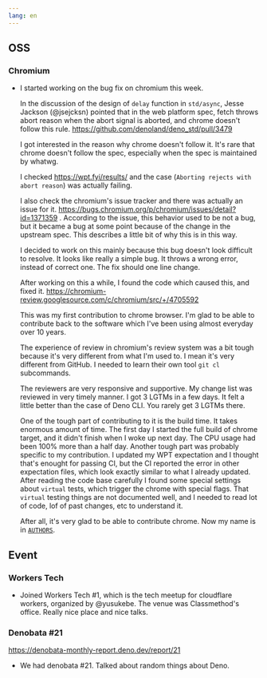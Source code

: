 ```yaml
---
lang: en
---
```


## OSS

### Chromium

- I started working on the bug fix on chromium this week.

  In the discussion of the design of `delay` function in `std/async`, Jesse Jackson (@jsejcksn) pointed that in the web platform spec, fetch throws abort reason when the abort signal is aborted, and chrome doesn't follow this rule. https://github.com/denoland/deno_std/pull/3479

  I got interested in the reason why chrome doesn't follow it. It's rare that chrome doesn't follow the spec, especially when the spec is maintained by whatwg.

  I checked https://wpt.fyi/results/ and the case (`Aborting rejects with abort reason`) was actually failing.

  I also check the chromium's issue tracker and there was actually an issue for it. https://bugs.chromium.org/p/chromium/issues/detail?id=1371359 . According to the issue, this behavior used to be not a bug, but it became a bug at some point because of the change in the upstream spec. This describes a little bit of why this is in this way.

  I decided to work on this mainly because this bug doesn't look difficult to resolve. It looks like really a simple bug. It throws a wrong error, instead of correct one. The fix should one line change.

  After working on this a while, I found the code which caused this, and fixed it. https://chromium-review.googlesource.com/c/chromium/src/+/4705592

  This was my first contribution to chrome browser. I'm glad to be able to contribute back to the software which I've been using almost everyday over 10 years.

  The experience of review in chromium's review system was a bit tough because it's very different from what I'm used to. I mean it's very different from GitHub. I needed to learn their own tool `git cl` subcommands.

  The reviewers are very responsive and supportive. My change list was reviewed in very timely manner. I got 3 LGTMs in a few days. It felt a little better than the case of Deno CLI. You rarely get 3 LGTMs there.

  One of the tough part of contributing to it is the build time. It takes enormous amount of time. The first day I started the full build of chrome target, and it didn't finish when I woke up next day. The CPU usage had been 100% more than a half day. Another tough part was probably specific to my contribution. I updated my WPT expectation and I thought that's enought for passing CI, but the CI reported the error in other expectation files, which look exactly similar to what I already updated. After reading the code base carefully I found some special settings about `virtual` tests, which trigger the chrome with special flags. That `virtual` testing things are not documented well, and I needed to read lot of code, lof of past changes, etc to understand it.

  After all, it's very glad to be able to contribute chrome. Now my name is in [`AUTHORS`](https://github.com/chromium/chromium/blob/main/AUTHORS).

## Event

### Workers Tech

- Joined Workers Tech #1, which is the tech meetup for cloudflare workers, organized by @yusukebe. The venue was Classmethod's office. Really nice place and nice talks.

### Denobata #21

https://denobata-monthly-report.deno.dev/report/21

- We had denobata #21. Talked about random things about Deno.
